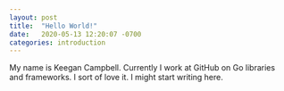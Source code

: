 ```yaml
---
layout: post
title:  "Hello World!"
date:   2020-05-13 12:20:07 -0700
categories: introduction
---
```

My name is Keegan Campbell. Currently I work at GitHub on Go libraries and frameworks. I sort of love it. I might start writing here.

